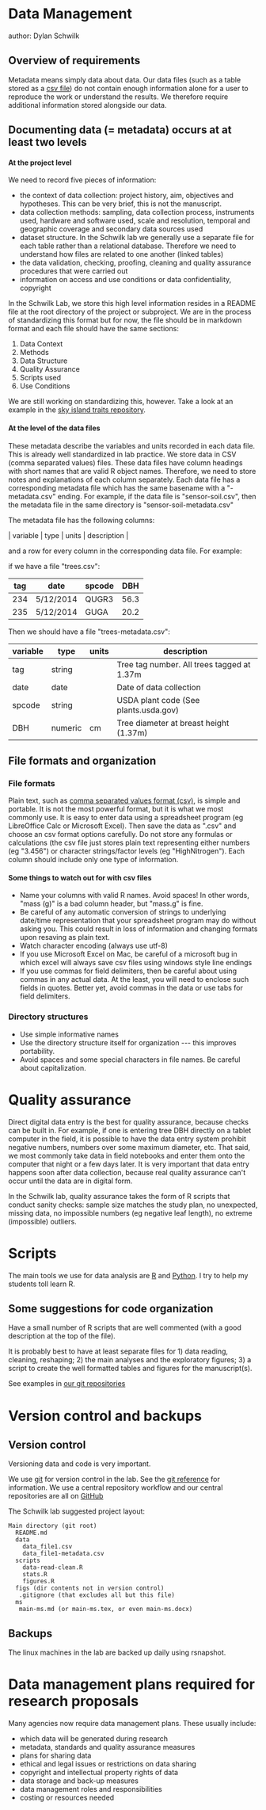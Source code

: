 Data Management
===============

author: Dylan Schwilk

## Overview of requirements ##

Metadata means simply data about data. Our data files (such as a table stored as a [csv file][csv]) do not contain enough information alone for a user to reproduce the work or understand the results. We therefore require additional information stored alongside our data.

## Documenting data (= metadata) occurs at at least two levels ##

#### At the project level ####

We need to record five pieces of information:

- the context of data collection: project history, aim, objectives and hypotheses. This can be very brief, this is not the manuscript.
- data collection methods: sampling, data collection process, instruments used, hardware and software used, scale and resolution, temporal and geographic coverage and secondary data sources used
- dataset structure. In the Schwilk lab we generally use a separate file for each table rather than a relational database. Therefore we need to understand how files are related to one another (linked tables)
- the data validation, checking, proofing, cleaning and quality assurance procedures that were carried out
- information on access and use conditions or data confidentiality, copyright

In the Schwilk Lab, we store this high level information resides in a README file at the root directory of the project or subproject. We are in the process of standardizing this format but for now, the file should be in markdown format and each file should have the same sections:

1. Data Context
2. Methods
3. Data Structure
4. Quality Assurance
5. Scripts used
6. Use Conditions

We are still working on standardizing this, however. Take a look at an example in the [sky island traits repository][traits-distro].

#### At the level of the data files ####

These metadata describe the variables and units recorded in each data file. This is already well standardized in lab practice. We store data in CSV (comma separated values) files. These data files have column headings with short names that are valid R object names. Therefore, we need to store notes and explanations of each column separately. Each data file has a corresponding metadata file which has the same basename with a "-metadata.csv" ending. For example, if the data file is "sensor-soil.csv", then the metadata file in the same directory is "sensor-soil-metadata.csv"

The metadata file has the following columns:

| variable | type | units | description |

and a row for every column in the corresponding data file. For example:

if we have a file "trees.csv":


| tag | date      | spcode | DBH  |
|-----|-----------|--------|------|
| 234 | 5/12/2014 |  QUGR3 | 56.3 |
| 235 | 5/12/2014 |  GUGA  | 20.2 |

Then we should have a file "trees-metadata.csv":

| variable | type    | units | description                                |
|----------|---------|-------|--------------------------------------------|
| tag      | string  |       | Tree tag number. All trees tagged at 1.37m |
| date     | date    |       | Date of data collection                    |
| spcode   | string  |       | USDA plant code (See plants.usda.gov)      |
| DBH      | numeric | cm    | Tree diameter at breast height (1.37m)     |


## File formats and organization ##

### File formats ###

Plain text, such as [comma separated values format (csv)][csv], is simple and portable. It is not the most powerful format, but it is what we most commonly use. It is easy to enter data using a spreadsheet program (eg LibreOffice Calc or Microsoft Excel). Then save the data as ".csv" and choose an csv format options carefully. Do not store any formulas or calculations (the csv file just stores plain text representing either numbers (eg "3.456") or character strings/factor levels (eg "HighNitrogen").  Each column should include only one type of information.

#### Some things to watch out for with csv files ####

- Name your columns with valid R names. Avoid spaces!  In other words, "mass (g)" is a bad column header, but "mass.g" is fine.
- Be careful of any automatic conversion of strings to underlying date/time representation that your spreadsheet program may do without asking you. This could result in loss of information and changing formats upon resaving as plain text.
- Watch character encoding (always use utf-8)
- If you use Microsoft Excel on Mac, be careful of a microsoft bug in which excel will always save csv files using windows style line endings
- If you use commas for field delimiters, then be careful about using commas in any actual data. At the least, you will need to enclose such fields in quotes. Better yet, avoid commas in the data or use tabs for field delimiters.

### Directory structures ###

- Use simple informative names
- Use the directory structure itself for organization --- this improves portability.
- Avoid spaces and some special characters in file names. Be careful about
  capitalization.

# Quality assurance #

Direct digital data entry is the best for quality assurance, because checks can be built in.  For example, if one is entering tree DBH directly on a tablet computer in the field, it is possible to have the data entry system prohibit negative numbers, numbers over some maximum diameter, etc. That said, we most commonly take data in field notebooks and enter them onto the computer that night or a few days later. It is very important that data entry happens soon after data collection, because real quality assurance can't occur until the data are in digital form.

In the Schwilk lab, quality assurance takes the form of R scripts that conduct sanity checks:  sample size matches the study plan, no unexpected, missing data, no impossible numbers (eg negative leaf length), no extreme (impossible) outliers.

# Scripts #

The main tools we use for data analysis are [R][R] and [Python][Python]. I try to help my students toll learn R.

## Some suggestions for code organization ##

Have a small number of R scripts that are well commented (with a good description at the top of the file).

It is probably best to have at least separate files for 1) data reading, cleaning, reshaping; 2) the main analyses and the exploratory figures; 3) a script to create the well formatted tables and figures for the manuscript(s).

See examples in [our git repositories][schwilklab]

# Version control and backups

## Version control ##
Versioning data and code is very important.

We use [git][git] for version control in the lab. See the [git reference][gitref] for information. We use a central repository workflow and our central repositories are all on [GitHub][github]

The Schwilk lab suggested project layout:

```
Main directory (git root)
  README.md
  data
    data_file1.csv
    data_file1-metadata.csv
  scripts
    data-read-clean.R
    stats.R
    figures.R
  figs (dir contents not in version control)
   .gitignore (that excludes all but this file)
  ms
   main-ms.md (or main-ms.tex, or even main-ms.docx)
```

## Backups ##

The linux machines in the lab are backed up daily using rsnapshot.

# Data management plans required for research proposals #

Many agencies now require data management plans. These usually include:

- which data will be generated during research
- metadata, standards and quality assurance measures
- plans for sharing data
- ethical and legal issues or restrictions on data sharing
- copyright and intellectual property rights of data
- data storage and back-up measures
- data management roles and responsibilities
- costing or resources needed


[csv]: http://en.wikipedia.org/wiki/Comma-separated_values
[git]: http://git-scm.com/
[gitref]: http://gitref.org/
[github]: http://github.com/
[Python]: https://www.python.org/
[R]: http://cran.r-project.org/
[schwilklab]: https://github.com/schwilklab
[traits-distro]: https://github.com/schwilklab/skyisland-traits-distro/tree/master/traits/conductance/data/DM-oak-resprouts-2013
